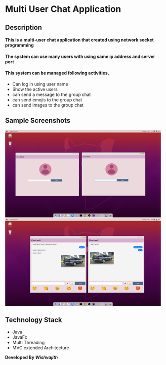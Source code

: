 # Multi User Chat Application

## Description
#### This is a multi-user chat application that created using network socket programming
#### The system can use many users with using same ip address and server port

#### This system can be managed following activities,
* Can log in using user name
* Show the active users
* can send a message to the group chat
* can send emojis to the group chat
* can send images to the group chat
## Sample Screenshots

![Image of Login](src/asessts/readme/chatApp1.png)
![Image of Login](src/asessts/readme/chatApp2.png)

## Technology Stack
* Java
* JavaFx
* Multi Threading
* MVC extended Architecture

**Developed By _Wishvajith_**